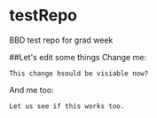 # testRepo
BBD test repo for grad week

##Let's edit some things
Change me: 

	This change hsould be visiable now?

And me too:

	Let us see if this works too.